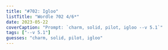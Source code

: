 ```yaml
---
title: "#702: Igloo"
listTitle: "Wordle 702 4/6*"
date: 2023-05-22
coverCaption: "Prompt: `charm, solid, pilot, igloo --v 5.1`"
tags: ["--v 5.1"]
guesses: "charm, solid, pilot, igloo"
---
```

